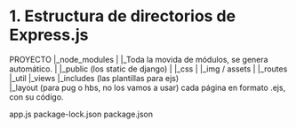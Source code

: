 # 1. Estructura de directorios de Express.js

PROYECTO
|_node_modules
|    |_Toda la movida de módulos, se genera automático.
|
|_public (los static de django)
|   |_css
|   |_img / assets 
|
|_routes
|_util
|_views
    |_includes (las plantillas para ejs)      
    |_layout (para pug o hbs, no los vamos a usar)
    cada página en formato .ejs, con su código.

app.js
package-lock.json
package.json